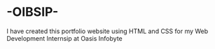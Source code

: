 # -OIBSIP-
I have created this portfolio website using HTML and CSS for my Web Development Internsip at Oasis Infobyte
